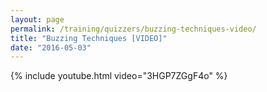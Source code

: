 ```yaml
---
layout: page
permalink: /training/quizzers/buzzing-techniques-video/
title: "Buzzing Techniques [VIDEO]"
date: "2016-05-03"
---
```


{% include youtube.html
   video="3HGP7ZGgF4o" %}